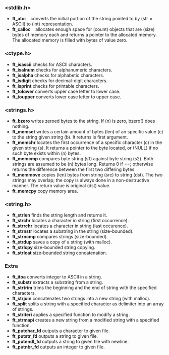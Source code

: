 ### <stdlib.h>

- **ft_atoi**&nbsp;&nbsp;&nbsp;&nbsp;converts the initial portion of the string pointed to by (str = ASCII) to (int) representation.
- **ft_calloc**&nbsp;&nbsp;&nbsp;&nbsp;allocates enough space for (count) objects that are (size) bytes of memory each and returns a pointer to the allocated memory. The allocated memory is    filled with bytes of value zero.

### <ctype.h>

- **ft_isascii**		checks for ASCII characters.
- **ft_isalnum**		checks for alphanumeric characters.
- **ft_isalpha**		checks for alphabetic characters.
- **ft_isdigit**		checks for decimal-digit characters.
- **ft_isprint**		checks for printable characters.
- **ft_tolower**		converts upper case letter to lower case.
- **ft_toupper**		converts lower case letter to upper case.

### <strings.h>

- **ft_bzero**		writes zeroed bytes to the string. If (n) is zero, bzero() does nothing.
- **ft_memset**		writes a certain amount of bytes (len) of an specific value (c) to the string given string (b). It returns is first argument.
- **ft_memchr**		locates the first occurrence of a specific character (c) in the given string (s). It returns a pointer to the byte located, or (NULL) if no such byte exists within (n) bytes.
- **ft_memcmp**		compares byte string (s1) against byte string (s2). Both strings are assumed to be (n) bytes long. Returns 0 if ==; otherwise returns the difference between the first two differing bytes
- **ft_memmove**		copies (len) bytes from string (src) to string (dst). The two strings may overlap; the copy is always done in a non-destructive manner. The return value is original (dst) value.
- **ft_memcpy**		copy memory area.

### <string.h>

- **ft_strlen**		finds the string length and returns it.
- **ft_strchr**		locates a character in string (first occurrence).
- **ft_strrchr**		locates a character in string (last occurence).
- **ft_strnstr**		locates a substring in the string (size-bounded).
- **ft_strncmp**		compares strings (size-bounded).
- **ft_strdup**		saves a copy of a string (with malloc).
- **ft_strlcpy**		size-bounded string copying.
- **ft_strlcat**		size-bounded string concatenation.

### Extra

- **ft_itoa**			converts integer to ASCII in a string.
- **ft_substr**		extracts a substring from a string.
- **ft_strtrim**		trims the beginning and the end of string with the specified characters.
- **ft_strjoin**		concatenates two strings into a new string (with malloc).
- **ft_split**		splits a string with a specified character as delimiter into an array of strings.
- **ft_striteri**		applies a specified function to modify a string.
- **ft_strmapi**		creates a new string from a modified string with a specified function.
- **ft_putchar_fd**	outputs a character to given file.
- **ft_putstr_fd**	outputs a string to given file.
- **ft_putendl_fd**	outputs a string to given file with newline.
- **ft_putnbr_fd**	outputs an integer to given file.

